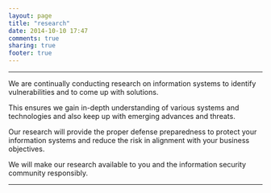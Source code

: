 ```yaml
---
layout: page
title: "research"
date: 2014-10-10 17:47
comments: true
sharing: true
footer: true
---
```

***
We are continually conducting research on information systems to identify vulnerabilities and
to come up with solutions.

This ensures we gain in-depth understanding of various systems and technologies and also keep 
up with emerging advances and threats.

Our research will provide the proper defense preparedness to protect your information systems 
and reduce the risk in alignment with your business objectives.

We will make our research available to you and the information security community responsibly.


***
